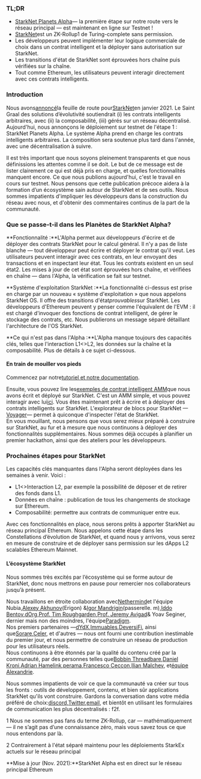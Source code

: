 ### **TL;DR**

* [StarkNet Planets Alpha](https://voyager.online/)— la première étape sur notre route vers le réseau principal — est maintenant en ligne sur Testnet !
* [StarkNet](https://starkware.co/product/starknet/)est un ZK-Rollup1 de Turing-complete sans permission.
* Les développeurs peuvent implémenter leur logique commerciale de choix dans un contrat intelligent et la déployer sans autorisation sur StarkNet.
* Les transitions d'état de StarkNet sont éprouvées hors chaîne puis vérifiées sur la chaîne.
* Tout comme Ethereum, les utilisateurs peuvent interagir directement avec ces contrats intelligents.

### **Introduction**

Nous avons[annoncé](https://medium.com/starkware/on-the-road-to-starknet-a-permissionless-stark-powered-l2-zk-rollup-83be53640880)la feuille de route pour[StarkNet](https://starkware.co/product/starknet/)en janvier 2021. Le Saint Graal des solutions d’évolutivité soutiendrait (i) les contrats intelligents arbitraires, avec (ii) la composabilité, (iii) gérés sur un réseau décentralisé. Aujourd'hui, nous annonçons le déploiement sur testnet de l'étape 1 : StarkNet Planets Alpha. Le système Alpha prend en charge les contrats intelligents arbitraires. La composition sera soutenue plus tard dans l'année, avec une décentralisation à suivre.

Il est très important que nous soyons pleinement transparents et que nous définissions les attentes comme il se doit. Le but de ce message est de lister clairement ce qui est déjà pris en charge, et quelles fonctionnalités manquent encore. Ce que nous publions aujourd'hui, c'est le travail en cours sur testnet. Nous pensons que cette publication précoce aidera à la formation d’un écosystème sain autour de StarkNet et de ses outils. Nous sommes impatients d'impliquer les développeurs dans la construction du réseau avec nous, et d'obtenir des commentaires continus de la part de la communauté.

### **Que se passe-t-il dans les Planètes de StarkNet Alpha?**

**Fonctionnalité :**L'Alpha permet aux développeurs d'écrire et de déployer des contrats StarkNet pour le calcul général. Il n'y a pas de liste blanche — tout développeur peut écrire et déployer le contrat qu'il veut. Les utilisateurs peuvent interagir avec ces contrats, en leur envoyant des transactions et en inspectant leur état. Tous les contrats existent en un seul état2. Les mises à jour de cet état sont éprouvées hors chaîne, et vérifiées en chaîne — dans l'Alpha, la vérification se fait sur testnet.

**Système d'exploitation StarkNet :**La fonctionnalité ci-dessus est prise en charge par un nouveau « système d'exploitation » que nous appelons StarkNet OS. Il offre des transitions d'état*prouvables*sur StarkNet. Les développeurs d'Ethereum peuvent y penser comme l'équivalent de l'EVM : il est chargé d'invoquer des fonctions de contrat intelligent, de gérer le stockage des contrats, etc. Nous publierons un message séparé détaillant l'architecture de l'OS StarkNet.

**Ce qui n'est pas dans l'Alpha :**L'Alpha manque toujours des capacités clés, telles que l'interaction L1<>L2, les données sur la chaîne et la composabilité. Plus de détails à ce sujet ci-dessous.

#### **En train de mouiller vos pieds**

Commencez par notre[tutoriel et notre documentation](https://www.cairo-lang.org/docs/hello_starknet/).

Ensuite, vous pouvez lire les[exemples de contrat intelligent AMM](http://cairo-lang.org/docs/hello_starknet/amm.html)que nous avons écrit et déployé sur StarkNet. C'est un AMM simple, et vous pouvez interagir avec lui[ici](https://starkware-amm-demo.netlify.app/swap). Vous êtes maintenant prêt à écrire et à déployer des contrats intelligents sur StarkNet. L'explorateur de blocs pour StarkNet —[Voyager](https://voyager.online/)— permet à quiconque d'inspecter l'état de StarkNet.\
En vous mouillant, nous pensons que vous serez mieux préparé à construire sur StarkNet, au fur et à mesure que nous continuons à déployer des fonctionnalités supplémentaires. Nous sommes déjà occupés à planifier un premier hackathon, ainsi que des ateliers pour les développeurs.

### **Prochaines étapes pour StarkNet**

Les capacités clés manquantes dans l'Alpha seront déployées dans les semaines à venir. Voici :

* L1<>Interaction L2, par exemple la possibilité de déposer et de retirer des fonds dans L1.
* Données en chaîne : publication de tous les changements de stockage sur Ethereum.
* Composabilité: permettre aux contrats de communiquer entre eux.

Avec ces fonctionnalités en place, nous serons prêts à apporter StarkNet au réseau principal Ethereum. Nous appelons cette étape dans les Constellations d’évolution de StarkNet, et quand nous y arrivons, vous serez en mesure de construire et de déployer sans permission sur les dApps L2 scalables Ethereum Mainnet.

#### **L’écosystème StarkNet**

Nous sommes très excités par l’écosystème qui se forme autour de StarkNet, donc nous mettrons en pause pour remercier nos collaborateurs jusqu’à présent.

Nous travaillons en étroite collaboration avec[Nethermind](https://twitter.com/nethermindeth)et l'équipe Nubia,[Alexey Akhunov](https://twitter.com/realLedgerwatch)(Erigon) &[Igor Mandrigin](https://twitter.com/mandrigin)(passerelle. m),[Iddo Bentov](https://www.cs.cornell.edu/~iddo/),[dOrg](https://twitter.com/dOrg_tech),[Prof. Tim Roughgarden](https://twitter.com/algo_class),[Prof. Jeremy Avigad](https://www.andrew.cmu.edu/user/avigad/)& Yoav Seginer, dernier mais non des moindres, l'équipe[Paradigm](https://twitter.com/paradigm).\
Nos premiers partenaires —[dYdX](https://twitter.com/dydxprotocol),[Immuables](https://twitter.com/Immutable),[DeversiFi](https://twitter.com/deversifi), ainsi que[Sorare](https://twitter.com/SorareHQ),[Celer](https://twitter.com/CelerNetwork), et d'autres — nous ont fourni une contribution inestimable du premier jour, et nous permettre de construire un réseau de production pour les utilisateurs réels.\
Nous continuons à être étonnés par la qualité du contenu créé par la communauté, par des personnes telles que[Bobbin Threadbare](https://twitter.com/bobbinth),[Daniel Kroni](https://github.com/danielkroeni/cairo-playground/blob/main/anon-bank/README.md),[Adrian Hamelink](https://twitter.com/adr1anh),[perama](https://twitter.com/eth_worm),[Francesco Ceccon](https://twitter.com/ceccon_me),[Ilian Malchev](http://twitter.com/imalchev), et[équipe Alexandrie](https://blockchainpartner.fr/).

Nous sommes impatients de voir ce que la communauté va créer sur tous les fronts : outils de développement, contenu, et bien sûr applications StarkNet qu'ils vont construire. Gardons la conversation dans votre média préféré de choix:[discord](https://discord.gg/uJ9HZTUk2Y),[Twitter](https://twitter.com/CairoLang),[email](mailto:info@starkware.co), et bientôt en utilisant les formulaires de communication les plus décentralisés : f2f.

1 Nous ne sommes pas fans du terme ZK-Rollup, car — mathématiquement — il ne s’agit pas d’une connaissance zéro, mais vous savez tous ce que nous entendons par là.

2 Contrairement à l'état séparé maintenu pour les déploiements StarkEx actuels sur le réseau principal

**Mise à jour (Nov. 2021):**StarkNet Alpha est en direct sur le réseau principal Ethereum